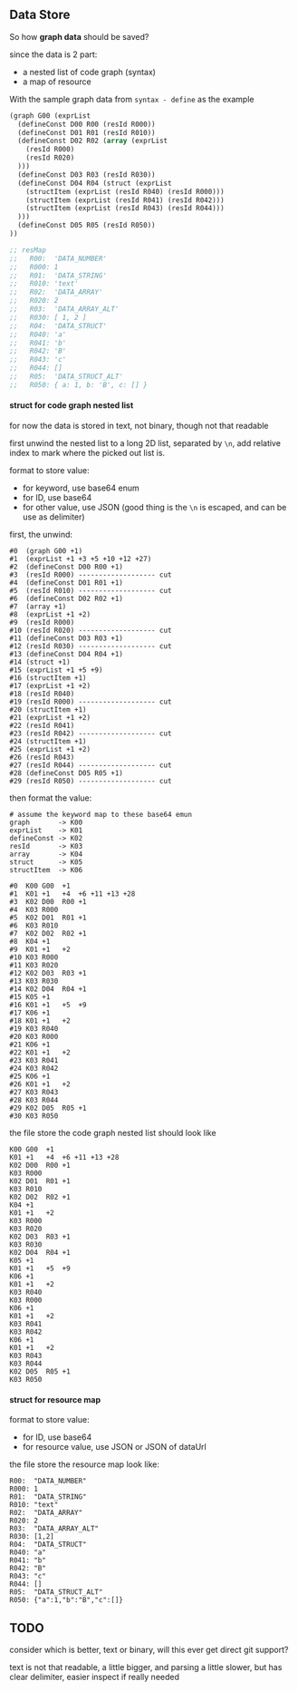 ## Data Store 

So how **graph data** should be saved?

since the data is 2 part:
- a nested list of code graph (syntax)
- a map of resource

With the sample graph data from `syntax - define` as the example
```lisp
(graph G00 (exprList
  (defineConst D00 R00 (resId R000))
  (defineConst D01 R01 (resId R010))
  (defineConst D02 R02 (array (exprList
    (resId R000)
    (resId R020)
  )))
  (defineConst D03 R03 (resId R030))
  (defineConst D04 R04 (struct (exprList 
    (structItem (exprList (resId R040) (resId R000)))
    (structItem (exprList (resId R041) (resId R042)))
    (structItem (exprList (resId R043) (resId R044)))
  )))
  (defineConst D05 R05 (resId R050))
))

;; resMap
;;   R00:  'DATA_NUMBER'
;;   R000: 1
;;   R01:  'DATA_STRING'
;;   R010: 'text'
;;   R02:  'DATA_ARRAY'
;;   R020: 2
;;   R03:  'DATA_ARRAY_ALT'
;;   R030: [ 1, 2 ]
;;   R04:  'DATA_STRUCT'
;;   R040: 'a'
;;   R041: 'b'
;;   R042: 'B'
;;   R043: 'c'
;;   R044: []
;;   R05:  'DATA_STRUCT_ALT'
;;   R050: { a: 1, b: 'B', c: [] }
```

#### struct for code graph nested list

for now the data is stored in text, not binary, though not that readable

first unwind the nested list to a long 2D list, separated by `\n`,
add relative index to mark where the picked out list is.

format to store value:
- for keyword, use base64 enum
- for ID, use base64
- for other value, use JSON (good thing is the `\n` is escaped, and can be use as delimiter)

first, the unwind:
```
#0  (graph G00 +1)
#1  (exprList +1 +3 +5 +10 +12 +27)
#2  (defineConst D00 R00 +1)
#3  (resId R000) ------------------- cut
#4  (defineConst D01 R01 +1)
#5  (resId R010) ------------------- cut
#6  (defineConst D02 R02 +1)
#7  (array +1)
#8  (exprList +1 +2)
#9  (resId R000)
#10 (resId R020) ------------------- cut
#11 (defineConst D03 R03 +1)
#12 (resId R030) ------------------- cut
#13 (defineConst D04 R04 +1)
#14 (struct +1)
#15 (exprList +1 +5 +9)
#16 (structItem +1)
#17 (exprList +1 +2)
#18 (resId R040)
#19 (resId R000) ------------------- cut
#20 (structItem +1)
#21 (exprList +1 +2)
#22 (resId R041)
#23 (resId R042) ------------------- cut
#24 (structItem +1)
#25 (exprList +1 +2)
#26 (resId R043)
#27 (resId R044) ------------------- cut
#28 (defineConst D05 R05 +1)
#29 (resId R050) ------------------- cut
```

then format the value:
```
# assume the keyword map to these base64 emun
graph       -> K00
exprList    -> K01
defineConst -> K02
resId       -> K03
array       -> K04
struct      -> K05
structItem  -> K06

#0  K00 G00  +1
#1  K01 +1   +4  +6 +11 +13 +28
#3  K02 D00  R00 +1
#4  K03 R000
#5  K02 D01  R01 +1
#6  K03 R010
#7  K02 D02  R02 +1
#8  K04 +1
#9  K01 +1   +2
#10 K03 R000
#11 K03 R020
#12 K02 D03  R03 +1
#13 K03 R030
#14 K02 D04  R04 +1
#15 K05 +1
#16 K01 +1   +5  +9
#17 K06 +1
#18 K01 +1   +2
#19 K03 R040
#20 K03 R000
#21 K06 +1
#22 K01 +1   +2
#23 K03 R041
#24 K03 R042
#25 K06 +1
#26 K01 +1   +2
#27 K03 R043
#28 K03 R044
#29 K02 D05  R05 +1
#30 K03 R050
```

the file store the code graph nested list should look like
```
K00 G00  +1
K01 +1   +4  +6 +11 +13 +28
K02 D00  R00 +1
K03 R000
K02 D01  R01 +1
K03 R010
K02 D02  R02 +1
K04 +1
K01 +1   +2
K03 R000
K03 R020
K02 D03  R03 +1
K03 R030
K02 D04  R04 +1
K05 +1
K01 +1   +5  +9
K06 +1
K01 +1   +2
K03 R040
K03 R000
K06 +1
K01 +1   +2
K03 R041
K03 R042
K06 +1
K01 +1   +2
K03 R043
K03 R044
K02 D05  R05 +1
K03 R050
```


#### struct for resource map

format to store value:
- for ID, use base64
- for resource value, use JSON or JSON of dataUrl

the file store the resource map look like:
```
R00:  "DATA_NUMBER"
R000: 1
R01:  "DATA_STRING"
R010: "text"
R02:  "DATA_ARRAY"
R020: 2
R03:  "DATA_ARRAY_ALT"
R030: [1,2]
R04:  "DATA_STRUCT"
R040: "a"
R041: "b"
R042: "B"
R043: "c"
R044: []
R05:  "DATA_STRUCT_ALT"
R050: {"a":1,"b":"B","c":[]}
```


## TODO
consider which is better, text or binary, will this ever get direct git support?

text is not that readable, a little bigger, and parsing a little slower, but has clear delimiter, easier inspect if really needed 
